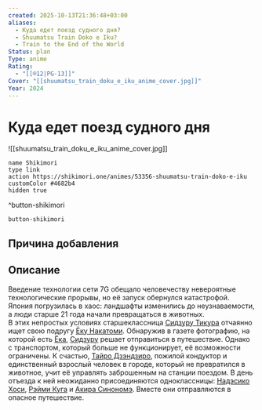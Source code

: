 ```yaml
---
created: 2025-10-13T21:36:48+03:00
aliases:
  - Куда едет поезд судного дня?
  - Shuumatsu Train Doko e Iku?
  - Train to the End of the World
Status: plan
Type: anime
Rating:
  - "[[®️12|PG-13]]"
Cover: "[[shuumatsu_train_doku_e_iku_anime_cover.jpg]]"
Year: 2024
---
```


# Куда едет поезд судного дня

![[shuumatsu_train_doku_e_iku_anime_cover.jpg]]



```button
name Shikimori
type link
action https://shikimori.one/animes/53356-shuumatsu-train-doko-e-iku
customColor #4682b4
hidden true
```
^button-shikimori





`button-shikimori`

## Причина добавления




## Описание

Введение технологии сети 7G обещало человечеству невероятные технологические прорывы, но её запуск обернулся катастрофой. Япония погрузилась в хаос: ландшафты изменились до неузнаваемости, а люди старше 21 года начали превращаться в животных.  
В этих непростых условиях старшеклассница [Сидзуру Тикура](https://shikimori.one/characters/232396-shizuru-chikura) отчаянно ищет свою подругу [Ёку Накатоми](https://shikimori.one/characters/245064-youka-nakatomi). Обнаружив в газете фотографию, на которой есть [Ёка](https://shikimori.one/characters/245064-youka-nakatomi), [Сидзуру](https://shikimori.one/characters/232396-shizuru-chikura) решает отправиться в путешествие. Однако с транспортом, который больше не функционирует, её возможности ограничены. К счастью, [Тайро Дзэндзиро](https://shikimori.one/characters/245065-zenjirou), пожилой кондуктор и единственный взрослый человек в городе, который не превратился в животное, учит её управлять заброшенным на станции поездом. В день отъезда к ней неожиданно присоединяются одноклассницы: [Надэсико Хоси](https://shikimori.one/characters/233047-nadeshiko-hoshi), [Рэйми Куга](https://shikimori.one/characters/233048-reimi-kuga) и [Акира Синономэ](https://shikimori.one/characters/233049-akira-shinonome). Вместе они отправляются в опасное путешествие.
